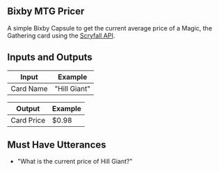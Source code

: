 ## Bixby MTG Pricer

A simple Bixby Capsule to get the current average price of a Magic, the Gathering card using the [Scryfall API](https://scryfall.com/docs/api). 

## Inputs and Outputs

Input | Example
-|-
Card Name | "Hill Giant"

Output | Example
-|- 
Card Price | $0.98

## Must Have Utterances

- "What is the current price of Hill Giant?"